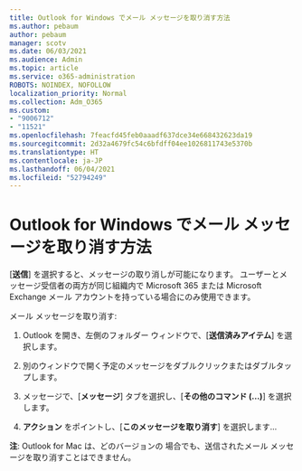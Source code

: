 ```yaml
---
title: Outlook for Windows でメール メッセージを取り消す方法
ms.author: pebaum
author: pebaum
manager: scotv
ms.date: 06/03/2021
ms.audience: Admin
ms.topic: article
ms.service: o365-administration
ROBOTS: NOINDEX, NOFOLLOW
localization_priority: Normal
ms.collection: Adm_O365
ms.custom:
- "9006712"
- "11521"
ms.openlocfilehash: 7feacfd45feb0aaadf637dce34e668432623da19
ms.sourcegitcommit: 2d32a4679fc54c6bfdff04ee1026811743e5370b
ms.translationtype: HT
ms.contentlocale: ja-JP
ms.lasthandoff: 06/04/2021
ms.locfileid: "52794249"
---
```

# <a name="how-to-recall-an-email-message-in-outlook-for-windows"></a>Outlook for Windows でメール メッセージを取り消す方法

[**送信**] を選択すると、メッセージの取り消しが可能になります。 ユーザーとメッセージ受信者の両方が同じ組織内で Microsoft 365 または Microsoft Exchange メール アカウントを持っている場合にのみ使用できます。 

メール メッセージを取り消す:

1. Outlook を開き、左側のフォルダー ウィンドウで、[**送信済みアイテム**] を選択します。

1. 別のウィンドウで開く予定のメッセージをダブルクリックまたはダブルタップします。

1. メッセージで、[**メッセージ**] タブを選択し、[**その他のコマンド (...)**] を選択します。

1. **アクション** をポイントし、[**このメッセージを取り消す**] を選択します...

**注**: Outlook for Mac は、どのバージョンの 場合でも、送信されたメール メッセージを取り消すことはできません。